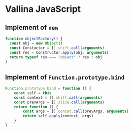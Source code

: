 # Vallina JavaScript

## Implement of `new`

```javascript
function objectFactory() {
  const obj = new Object()
  const Constuctor = [].shift.call(arguments)
  const res = Constructor.apply(obj, arguments)
  return typeof res === 'object' ? res : obj
}
```

## Implement of `Function.prototype.bind`

```javascript
Function.prototype.bind = function () {
    const self = this
    const context = [].shift.call(arguments)
    const prevArgs = [].slice.call(arguments)
    return function () {
        const args = [].concat.call(prevArgs, arguments)
        return self.apply(context, args)
    }
}
```

